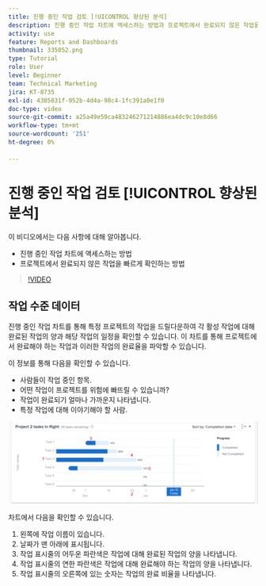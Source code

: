 ```yaml
---
title: 진행 중인 작업 검토 [!UICONTROL 향상된 분석]
description: 진행 중인 작업 차트에 액세스하는 방법과 프로젝트에서 완료되지 않은 작업을 빠르게 확인하는 방법을 알아봅니다. 모든 작업은 Workfront에서 수행됩니다.
activity: use
feature: Reports and Dashboards
thumbnail: 335052.png
type: Tutorial
role: User
level: Beginner
team: Technical Marketing
jira: KT-8735
exl-id: 4305831f-952b-4d4a-98c4-1fc391a0e1f0
doc-type: video
source-git-commit: a25a49e59ca483246271214886ea4dc9c10e8d66
workflow-type: tm+mt
source-wordcount: '251'
ht-degree: 0%

---
```


# 진행 중인 작업 검토 [!UICONTROL 향상된 분석]

이 비디오에서는 다음 사항에 대해 알아봅니다.

* 진행 중인 작업 차트에 액세스하는 방법
* 프로젝트에서 완료되지 않은 작업을 빠르게 확인하는 방법

>[!VIDEO](https://video.tv.adobe.com/v/335052/?quality=12&learn=on)

## 작업 수준 데이터

진행 중인 작업 차트를 통해 특정 프로젝트의 작업을 드릴다운하여 각 활성 작업에 대해 완료된 작업의 양과 해당 작업의 일정을 확인할 수 있습니다. 이 차트를 통해 프로젝트에서 완료해야 하는 작업과 이러한 작업의 완료율을 파악할 수 있습니다.

이 정보를 통해 다음을 확인할 수 있습니다.

* 사람들이 작업 중인 항목.
* 어떤 작업이 프로젝트를 위험에 빠뜨릴 수 있습니까?
* 작업이 완료되기 얼마나 가까운지 나타냅니다.
* 특정 작업에 대해 이야기해야 할 사람.

![아래 글머리 기호에 설명된 영역에 숫자가 표시된 비행 차트의 작업을 보여 주는 이미지](assets/section-2-11.png)

차트에서 다음을 확인할 수 있습니다.

1. 왼쪽에 작업 이름이 있습니다.
1. 날짜가 맨 아래에 표시됩니다.
1. 작업 표시줄의 어두운 파란색은 작업에 대해 완료된 작업의 양을 나타냅니다.
1. 작업 표시줄의 연한 파란색은 작업에 대해 완료해야 하는 작업의 양을 나타냅니다.
1. 작업 표시줄의 오른쪽에 있는 숫자는 작업의 완료 비율을 나타냅니다.
